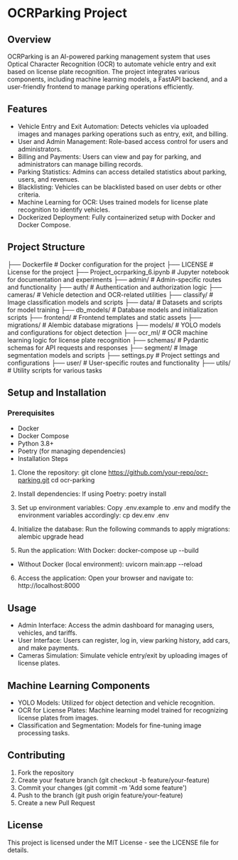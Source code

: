 # OCRParking Project

## Overview

OCRParking is an AI-powered parking management system that uses Optical Character Recognition (OCR) to automate vehicle entry and exit based on license plate recognition. The project integrates various components, including machine learning models, a FastAPI backend, and a user-friendly frontend to manage parking operations efficiently.

## Features

- Vehicle Entry and Exit Automation: Detects vehicles via uploaded images and manages parking operations such as entry, exit, and billing.
- User and Admin Management: Role-based access control for users and administrators.
- Billing and Payments: Users can view and pay for parking, and administrators can manage billing records.
- Parking Statistics: Admins can access detailed statistics about parking, users, and revenues.
- Blacklisting: Vehicles can be blacklisted based on user debts or other criteria.
- Machine Learning for OCR: Uses trained models for license plate recognition to identify vehicles.
- Dockerized Deployment: Fully containerized setup with Docker and Docker Compose.

## Project Structure

├── Dockerfile                       # Docker configuration for the project
├── LICENSE                          # License for the project
├── Project_ocrparking_6.ipynb        # Jupyter notebook for documentation and experiments
├── admin/                           # Admin-specific routes and functionality
├── auth/                            # Authentication and authorization logic
├── cameras/                         # Vehicle detection and OCR-related utilities
├── classify/                        # Image classification models and scripts
├── data/                            # Datasets and scripts for model training
├── db_models/                       # Database models and initialization scripts
├── frontend/                        # Frontend templates and static assets
├── migrations/                      # Alembic database migrations
├── models/                          # YOLO models and configurations for object detection
├── ocr_ml/                          # OCR machine learning logic for license plate recognition
├── schemas/                         # Pydantic schemas for API requests and responses
├── segment/                         # Image segmentation models and scripts
├── settings.py                      # Project settings and configurations
├── user/                            # User-specific routes and functionality
├── utils/                           # Utility scripts for various tasks

## Setup and Installation

### Prerequisites
- Docker
- Docker Compose
- Python 3.8+
- Poetry (for managing dependencies)
- Installation Steps

1. Clone the repository:
git clone https://github.com/your-repo/ocr-parking.git
cd ocr-parking

2. Install dependencies: If using Poetry:
poetry install

3. Set up environment variables: Copy .env.example to .env and modify the environment variables accordingly:
cp dev.env .env

4. Initialize the database: Run the following commands to apply migrations:
alembic upgrade head

5. Run the application:
With Docker:
docker-compose up --build

- Without Docker (local environment):
uvicorn main:app --reload

6. Access the application: Open your browser and navigate to:
http://localhost:8000

## Usage

- Admin Interface: Access the admin dashboard for managing users, vehicles, and tariffs.
- User Interface: Users can register, log in, view parking history, add cars, and make payments.
- Cameras Simulation: Simulate vehicle entry/exit by uploading images of license plates.

## Machine Learning Components

- YOLO Models: Utilized for object detection and vehicle recognition.
- OCR for License Plates: Machine learning model trained for recognizing license plates from images.
- Classification and Segmentation: Models for fine-tuning image processing tasks.

## Contributing

1. Fork the repository
2. Create your feature branch (git checkout -b feature/your-feature)
3. Commit your changes (git commit -m 'Add some feature')
4. Push to the branch (git push origin feature/your-feature)
5. Create a new Pull Request

## License

This project is licensed under the MIT License - see the LICENSE file for details.